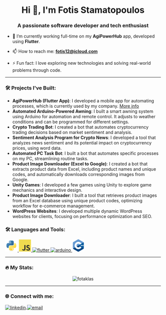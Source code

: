 <h1 align="center">Hi 👋, I'm Fotis Stamatopoulos</h1>
<h3 align="center">A passionate software developer and tech enthusiast</h3>

- 🔭 I’m currently working full-time on my **AgiPowerHub** app, developed using **Flutter**.

 
- 📫 How to reach me: **fotis12@icloud.com**


- ⚡ Fun fact: I love exploring new technologies and solving real-world problems through code.

---
### 🛠 Projects I've Built:
- **AgiPowerHub (Flutter App)**: I developed a mobile app for automating processes, which is currently used by my company. [More info](https://agipowerhub.com/)
- **Automated Arduino-Powered Awning**: I built a smart awning system using Arduino for automation and remote control. It adjusts to weather conditions and can be programmed for different settings.
- **Crypto Trading Bot**: I created a bot that automates cryptocurrency trading decisions based on market sentiment and analysis.
- **Sentiment Analysis Program for Crypto News**: I developed a tool that analyzes news sentiment and its potential impact on cryptocurrency prices, using word data.
- **Automated PC Task Bot**: I built a bot that automates specific processes on my PC, streamlining routine tasks.
- **Product Image Downloader (Excel to Google)**: I created a bot that extracts product data from Excel, including product names and unique codes, and automatically downloads corresponding images from Google.
- **Unity Games**: I developed a few games using Unity to explore game mechanics and interactive design.
- **Product Image Downloader**: I built a tool that retrieves product images from an Excel database using unique product codes, optimizing workflow for e-commerce management.
- **WordPress Websites**: I developed multiple dynamic WordPress websites for clients, focusing on performance optimization and SEO.

### 🛠 Languages and Tools:
<p align="left">
  <a href="https://www.python.org" target="_blank">
    <img src="https://raw.githubusercontent.com/devicons/devicon/master/icons/python/python-original.svg" alt="python" width="40" height="40"/>
  </a>
  <a href="https://developer.mozilla.org/en-US/docs/Web/JavaScript" target="_blank">
    <img src="https://raw.githubusercontent.com/devicons/devicon/master/icons/javascript/javascript-original.svg" alt="javascript" width="40" height="40"/>
  </a>
  <a href="https://flutter.dev" target="_blank">
    <img src="https://www.vectorlogo.zone/logos/flutterio/flutterio-icon.svg" alt="flutter" width="40" height="40"/>
  </a>
  <a href="https://www.arduino.cc/" target="_blank">
    <img src="https://cdn.worldvectorlogo.com/logos/arduino-1.svg" alt="arduino" width="40" height="40"/>
  </a>
  <a href="https://www.cplusplus.com/" target="_blank">
    <img src="https://raw.githubusercontent.com/devicons/devicon/master/icons/cplusplus/cplusplus-original.svg" alt="cplusplus" width="40" height="40"/>
  </a>
</p>

---

### 🔥 My Stats:
<p align="center">
  <img align="center" src="https://github-readme-streak-stats.herokuapp.com/?user=fotaklas&theme=dark" alt="fotaklas" />
</p>

---

### 🌐 Connect with me:
<p align="left">
  <a href="https://linkedin.com/in/your-linkedin" target="blank">
    <img align="center" src="https://www.linkedin.com/in/fotis-stamatopoulos-a46630263/" alt="linkedin" height="30" width="40" />
  </a>
  <a href="mailto:fotis12@icloud.com">
    <img align="center" src="https://cdn-icons-png.flaticon.com/512/281/281769.png" alt="email" height="30" width="40" />
  </a>
</p>

